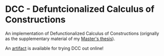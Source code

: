 # DCC - Defuntcionalized Calculus of Constructions
An implementation of Defunctionalized Calculus of Constructions 
(orignally as the supplementary material of my [Master's thesis](https://github.com/H-Yulong/Defun/blob/main/main.pdf)).

An [artifact](https://h-yulong.github.io/DCC/) is available for trying DCC out online!
